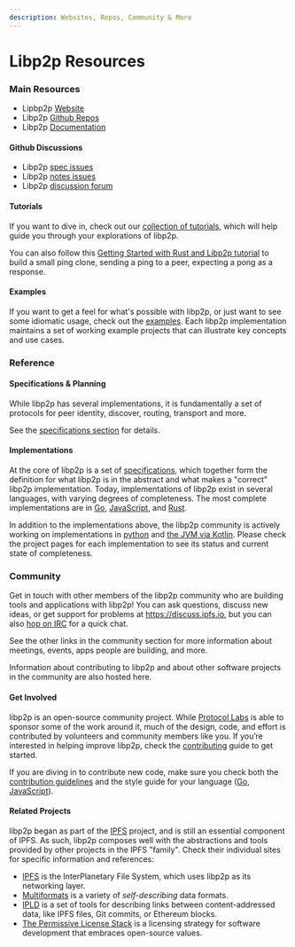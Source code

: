 ```yaml
---
description: Websites, Repos, Community & More
---
```


# Libp2p Resources

### Main Resources

* Lipbp2p [Website](https://libp2p.io)
* Libp2p [Github Repos](https://github.com/libp2p)
* Libp2p [Documentation](https://docs.libp2p.io/i)

#### Github Discussions

* Libp2p [spec issues](https://github.com/libp2p/specs/issues)
* Libp2p [notes issues](https://github.com/libp2p/notes/issues)
* Libp2p [discussion forum](https://discuss.libp2p.io)

#### Tutorials

If you want to dive in, check out our [collection of tutorials](https://docs.libp2p.io/tutorials/), which will help guide you through your explorations of libp2p.

You can also follow this [Getting Started with Rust and Libp2p tutorial](https://docs.rs/libp2p/latest/libp2p/tutorial/index.html) to build a small ping clone, sending a ping to a peer, expecting a pong as a response.

#### Examples

If you want to get a feel for what's possible with libp2p, or just want to see some idiomatic usage, check out the [examples](https://github.com/protocol/launchpad/blob/main/examples/README.md). Each libp2p implementation maintains a set of working example projects that can illustrate key concepts and use cases.

### Reference

#### Specifications & Planning

While libp2p has several implementations, it is fundamentally a set of protocols for peer identity, discover, routing, transport and more.

See the [specifications section](https://github.com/protocol/launchpad/blob/main/reference/specs/README.md) for details.

#### Implementations

At the core of libp2p is a set of [specifications](https://github.com/protocol/launchpad/blob/main/reference/specs/README.md), which together form the definition for what libp2p is in the abstract and what makes a "correct" libp2p implementation. Today, implementations of libp2p exist in several languages, with varying degrees of completeness. The most complete implementations are in [Go](https://github.com/protocol/launchpad/blob/main/reference/go/README.md), [JavaScript](https://github.com/protocol/launchpad/blob/main/reference/js/README.md), and [Rust](https://github.com/libp2p/rust-libp2p).

In addition to the implementations above, the libp2p community is actively working on implementations in [python](https://github.com/libp2p/py-libp2p) and [the JVM via Kotlin](https://github.com/web3j/libp2p). Please check the project pages for each implementation to see its status and current state of completeness.

### Community

Get in touch with other members of the libp2p community who are building tools and applications with libp2p! You can ask questions, discuss new ideas, or get support for problems at https://discuss.ipfs.io, but you can also [hop on IRC](https://github.com/protocol/launchpad/blob/main/community/irc/README.md) for a quick chat.

See the other links in the community section for more information about meetings, events, apps people are building, and more.

Information about contributing to libp2p and about other software projects in the community are also hosted here.

#### Get Involved

libp2p is an open-source community project. While [Protocol Labs](https://protocol.ai) is able to sponsor some of the work around it, much of the design, code, and effort is contributed by volunteers and community members like you. If you’re interested in helping improve libp2p, check the [contributing](https://github.com/protocol/launchpad/blob/main/contributing/README.md) guide to get started.

If you are diving in to contribute new code, make sure you check both the [contribution guidelines](https://github.com/libp2p/community/blob/master/CONTRIBUTE.md) and the style guide for your language ([Go](https://github.com/ipfs/community/blob/master/CONTRIBUTING\_GO.md), [JavaScript](https://github.com/ipfs/community/blob/master/CONTRIBUTING\_JS.md)).

#### Related Projects

libp2p began as part of the [IPFS](https://ipfs.io) project, and is still an essential component of IPFS. As such, libp2p composes well with the abstractions and tools provided by other projects in the IPFS "family". Check their individual sites for specific information and references:

* [IPFS](https://libp2p.io) is the InterPlanetary File System, which uses libp2p as its networking layer.
* [Multiformats](https://multiformats.io) is a variety of _self-describing_ data formats.
* [IPLD](https://ipld.io) is a set of tools for describing links between content-addressed data, like IPFS files, Git commits, or Ethereum blocks.
* [The Permissive License Stack](https://protocol.ai/blog/announcing-the-permissive-license-stack) is a licensing strategy for software development that embraces open-source values.
